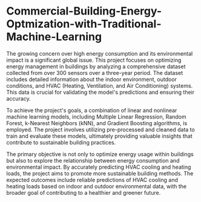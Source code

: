 # Commercial-Building-Energy-Optmization-with-Traditional-Machine-Learning
The growing concern over high energy consumption and its environmental impact is a significant global issue. This project focuses on optimizing energy management in buildings by analyzing a comprehensive dataset collected from over 300 sensors over a three-year period. The dataset includes detailed information about the indoor environment, outdoor conditions, and HVAC (Heating, Ventilation, and Air Conditioning) systems. This data is crucial for validating the model's predictions and ensuring their accuracy.

To achieve the project's goals, a combination of linear and nonlinear machine learning models, including Multiple Linear Regression, Random Forest, k-Nearest Neighbors (kNN), and Gradient Boosting algorithms, is employed. The project involves utilizing pre-processed and cleaned data to train and evaluate these models, ultimately providing valuable insights that contribute to sustainable building practices.

The primary objective is not only to optimize energy usage within buildings but also to explore the relationship between energy consumption and environmental impact. By accurately predicting HVAC cooling and heating loads, the project aims to promote more sustainable building methods. The expected outcomes include reliable predictions of HVAC cooling and heating loads based on indoor and outdoor environmental data, with the broader goal of contributing to a healthier and greener future.

